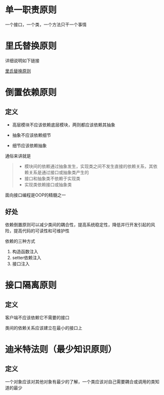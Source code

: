 # 单一职责原则
一个接口，一个类，一个方法只干一个事情

# 里氏替换原则
详细说明如下链接

[里氏替换原则](https://weinh.github.io/design_patterns/docs/lsp)
# 倒置依赖原则
## 定义
* 高层模块不应该依赖底层模块，两则都应该依赖其抽象

* 抽象不应该依赖细节

* 细节应该依赖抽象

通俗来讲就是
>* 模块间的依赖通过抽象发生，实现类之间不发生直接的依赖关系，其依赖关系是通过接口或抽象类产生的
>* 接口和抽象类不依赖于实现类
>* 实现类依赖接口或抽象类

面向接口编程是OOP的精髓之一

## 好处
依赖倒置原则可以减少类间的耦合性，提高系统稳定性，降低并行开发引起的风险，提高代码的可读性和可维护性

依赖的三种方式
1. 构造函数注入
2. setter依赖注入
3. 接口注入

# 接口隔离原则
## 定义
客户端不应该依赖它不需要的接口

类间的依赖关系应该建立在最小的接口上

# 迪米特法则（最少知识原则）
## 定义
一个对象应该对其他对象有最少的了解，一个类应该对自己需要耦合或调用的类知道的最少
